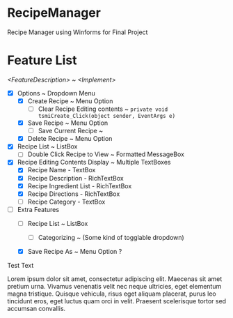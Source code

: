 # RecipeManager
 Recipe Manager using Winforms for Final Project

# Feature List
*\<FeatureDescription> ~ \<Implement>*
 - [x] Options ~ Dropdown Menu
    - [x] Create Recipe ~ Menu Option
      - [ ] Clear Recipe Editing contents ~ `private void tsmiCreate_Click(object sender, EventArgs e)`
    - [x] Save Recipe ~ Menu Option
      - [ ] Save Current Recipe ~ 
    - [x] Delete Recipe ~ Menu Option
 - [x] Recipe List ~ ListBox
    - [ ] Double Click Recipe to View ~ Formatted MessageBox
 - [x] Recipe Editing Contents Display ~ Multiple TextBoxes
    - [x] Recipe Name - TextBox
    - [x] Recipe Description - RichTextBox
    - [x] Recipe Ingredient List - RichTextBox
    - [x] Recipe Directions - RichTextBox
    - [ ] Recipe Category - TextBox
 - [ ] Extra Features
    - [ ] Recipe List ~ ListBox
       - [ ] Categorizing ~ (Some kind of togglable dropdown)
   - [x] Save Recipe As ~ Menu Option ?


Test Text

Lorem ipsum dolor sit amet, consectetur adipiscing elit. Maecenas sit amet pretium urna. Vivamus venenatis velit nec neque ultricies, eget elementum magna tristique. Quisque vehicula, risus eget aliquam placerat, purus leo tincidunt eros, eget luctus quam orci in velit. Praesent scelerisque tortor sed accumsan convallis.